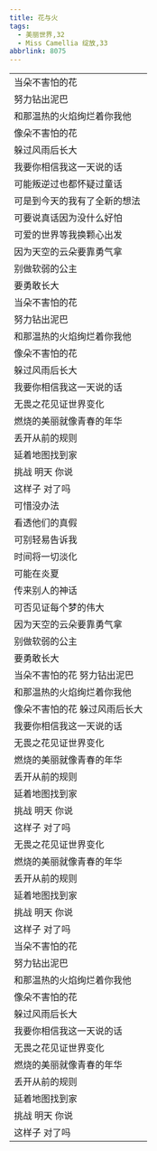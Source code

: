 ```yaml
---
title: 花与火
tags:
  - 美丽世界,32
  - Miss Camellia 绽放,33
abbrlink: 8075
---
```

|      |
|--|
|当朵不害怕的花|
|努力钻出泥巴|
|和那温热的火焰绚烂着你我他|
|像朵不害怕的花|
|躲过风雨后长大|
|我要你相信我这一天说的话|
|可能叛逆过也都怀疑过童话|
|可是到今天的我有了全新的想法|
|可要说真话因为没什么好怕|
|可爱的世界等我换颗心出发|
|因为天空的云朵要靠勇气拿|
|别做软弱的公主|
|要勇敢长大|
|当朵不害怕的花|
|努力钻出泥巴|
|和那温热的火焰绚烂着你我他|
|像朵不害怕的花|
|躲过风雨后长大|
|我要你相信我这一天说的话|
|无畏之花见证世界变化|
|燃烧的美丽就像青春的年华|
|丢开从前的规则|
|延着地图找到家|
|挑战 明天 你说|
|这样子 对了吗|
|可惜没办法|
|看透他们的真假|
|可别轻易告诉我|
|时间将一切淡化|
|可能在炎夏|
|传来别人的神话|
|可否见证每个梦的伟大|
|因为天空的云朵要靠勇气拿|
|别做软弱的公主|
|要勇敢长大|
|当朵不害怕的花 努力钻出泥巴|
|和那温热的火焰绚烂着你我他|
|像朵不害怕的花 躲过风雨后长大|
|我要你相信我这一天说的话|
|无畏之花见证世界变化|
|燃烧的美丽就像青春的年华|
|丢开从前的规则|
|延着地图找到家|
|挑战 明天 你说|
|这样子 对了吗|
|无畏之花见证世界变化|
|燃烧的美丽就像青春的年华|
|丢开从前的规则|
|延着地图找到家|
|挑战 明天 你说|
|这样子 对了吗|
|当朵不害怕的花|
|努力钻出泥巴|
|和那温热的火焰绚烂着你我他|
|像朵不害怕的花|
|躲过风雨后长大|
|我要你相信我这一天说的话|
|无畏之花见证世界变化|
|燃烧的美丽就像青春的年华|
|丢开从前的规则|
|延着地图找到家|
|挑战 明天 你说|
|这样子 对了吗|